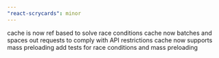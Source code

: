 ```yaml
---
"react-scrycards": minor
---
```


cache is now ref based to solve race conditions
cache now batches and spaces out requests to comply with API restrictions
cache now supports mass preloading
add tests for race conditions and mass preloading
